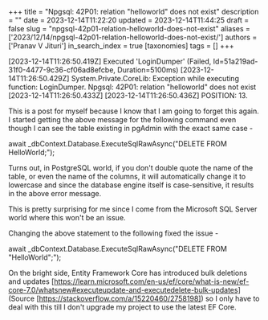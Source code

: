 +++
title = "Npgsql: 42P01: relation \"helloworld\" does not exist"
description = ""
date = 2023-12-14T11:22:20
updated = 2023-12-14T11:44:25
draft = false
slug = "npgsql-42p01-relation-helloworld-does-not-exist"
aliases = ['2023/12/14/npgsql-42p01-relation-helloworld-does-not-exist/']
authors = ['Pranav V Jituri']
in_search_index = true
[taxonomies]
tags = []
+++


[2023-12-14T11:26:50.419Z] Executed 'LoginDumper' (Failed, Id=51a219ad-31f0-4477-9c36-cf06ad8efcbe, Duration=5100ms)
[2023-12-14T11:26:50.429Z] System.Private.CoreLib: Exception while executing function: LoginDumper. Npgsql: 42P01: relation "helloworld" does not exist
[2023-12-14T11:26:50.433Z]
[2023-12-14T11:26:50.436Z] POSITION: 13.


This is a post for myself because I know that I am going to forget this again. I
started getting the above message for the following command even though I can
see the table existing in pgAdmin with the exact same case -

await _dbContext.Database.ExecuteSqlRawAsync("DELETE FROM HelloWorld;");




Turns out, in PostgreSQL world, if you don't double quote the name of the table,
or even the name of the columns, it will automatically change it to lowercase
and since the database engine itself is case-sensitive, it results in the above
error message.

This is pretty surprising for me since I come from the Microsoft SQL Server
world where this won't be an issue.

Changing the above statement to the following fixed the issue -

await _dbContext.Database.ExecuteSqlRawAsync("DELETE FROM \"HelloWorld\";");


On the bright side, Entity Framework Core has introduced bulk deletions and
updates
[https://learn.microsoft.com/en-us/ef/core/what-is-new/ef-core-7.0/whatsnew#executeupdate-and-executedelete-bulk-updates] 
(Source [https://stackoverflow.com/a/15220460/2758198]) so I only have to deal
with this till I don't upgrade my project to use the latest EF Core.